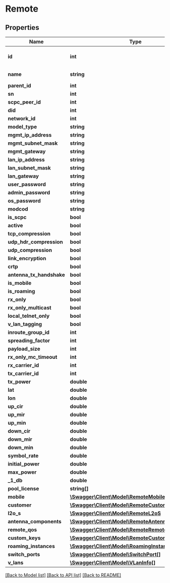 # Remote

## Properties
Name | Type | Description | Notes
------------ | ------------- | ------------- | -------------
**id** | **int** | Internal ID of the Remote | [optional] 
**name** | **string** | Name of the Remote | [optional] 
**parent_id** | **int** |  | [optional] 
**sn** | **int** |  | [optional] 
**scpc_peer_id** | **int** |  | [optional] 
**did** | **int** |  | [optional] 
**network_id** | **int** |  | [optional] 
**model_type** | **string** |  | [optional] 
**mgmt_ip_address** | **string** |  | [optional] 
**mgmt_subnet_mask** | **string** |  | [optional] 
**mgmt_gateway** | **string** |  | [optional] 
**lan_ip_address** | **string** |  | [optional] 
**lan_subnet_mask** | **string** |  | [optional] 
**lan_gateway** | **string** |  | [optional] 
**user_password** | **string** |  | [optional] 
**admin_password** | **string** |  | [optional] 
**os_password** | **string** |  | [optional] 
**modcod** | **string** |  | [optional] 
**is_scpc** | **bool** |  | [optional] 
**active** | **bool** |  | [optional] 
**tcp_compression** | **bool** |  | [optional] 
**udp_hdr_compression** | **bool** |  | [optional] 
**udp_compression** | **bool** |  | [optional] 
**link_encryption** | **bool** |  | [optional] 
**crtp** | **bool** |  | [optional] 
**antenna_tx_handshake** | **bool** |  | [optional] 
**is_mobile** | **bool** |  | [optional] 
**is_roaming** | **bool** |  | [optional] 
**rx_only** | **bool** |  | [optional] 
**rx_only_multicast** | **bool** |  | [optional] 
**local_telnet_only** | **bool** |  | [optional] 
**v_lan_tagging** | **bool** |  | [optional] 
**inroute_group_id** | **int** |  | [optional] 
**spreading_factor** | **int** |  | [optional] 
**payload_size** | **int** |  | [optional] 
**rx_only_mc_timeout** | **int** |  | [optional] 
**rx_carrier_id** | **int** |  | [optional] 
**tx_carrier_id** | **int** |  | [optional] 
**tx_power** | **double** |  | [optional] 
**lat** | **double** |  | [optional] 
**lon** | **double** |  | [optional] 
**up_cir** | **double** |  | [optional] 
**up_mir** | **double** |  | [optional] 
**up_min** | **double** |  | [optional] 
**down_cir** | **double** |  | [optional] 
**down_mir** | **double** |  | [optional] 
**down_min** | **double** |  | [optional] 
**symbol_rate** | **double** |  | [optional] 
**initial_power** | **double** |  | [optional] 
**max_power** | **double** |  | [optional] 
**_1_db** | **double** |  | [optional] 
**pool_license** | **string[]** |  | [optional] 
**mobile** | [**\Swagger\Client\Model\RemoteMobile**](RemoteMobile.md) |  | [optional] 
**customer** | [**\Swagger\Client\Model\RemoteCustomer**](RemoteCustomer.md) |  | [optional] 
**l2o_s** | [**\Swagger\Client\Model\RemoteL2oS**](RemoteL2oS.md) |  | [optional] 
**antenna_components** | [**\Swagger\Client\Model\RemoteAntennaComponents**](RemoteAntennaComponents.md) |  | [optional] 
**remote_qos** | [**\Swagger\Client\Model\RemoteRemoteQOS**](RemoteRemoteQOS.md) |  | [optional] 
**custom_keys** | [**\Swagger\Client\Model\RemoteCustomKeys**](RemoteCustomKeys.md) |  | [optional] 
**roaming_instances** | [**\Swagger\Client\Model\RoamingInstance[]**](RoamingInstance.md) |  | [optional] 
**switch_ports** | [**\Swagger\Client\Model\SwitchPort[]**](SwitchPort.md) |  | [optional] 
**v_lans** | [**\Swagger\Client\Model\VLanInfo[]**](VLanInfo.md) |  | [optional] 

[[Back to Model list]](../README.md#documentation-for-models) [[Back to API list]](../README.md#documentation-for-api-endpoints) [[Back to README]](../README.md)


